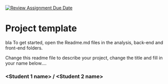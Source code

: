 [![Review Assignment Due Date](https://classroom.github.com/assets/deadline-readme-button-24ddc0f5d75046c5622901739e7c5dd533143b0c8e959d652212380cedb1ea36.svg)](https://classroom.github.com/a/pdQz8rYq)

# Project template

bla
To get started, open the Readme.md files in the analysis, back-end and front-end folders.

Change this readme file to describe your project, change the title and fill in your name below....

### \<Student 1 name\> / \<Student 2 name\>
